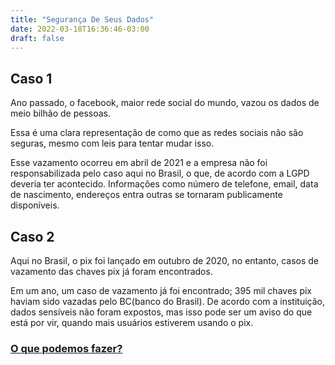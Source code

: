 ```yaml
---
title: "Segurança De Seus Dados"
date: 2022-03-18T16:36:46-03:00
draft: false
---
```


## Caso 1
Ano passado, o facebook, maior rede social do mundo, vazou os dados de meio
bilhão de pessoas.

Essa é uma clara representação de como que as redes sociais não são seguras, mesmo com leis para tentar mudar isso.

Esse vazamento ocorreu em abril de 2021 e a empresa não foi responsabilizada
pelo caso aqui no Brasil, o que, de acordo com a LGPD deveria ter acontecido.
Informações como número de telefone, email, data de nascimento, endereços entra
outras se tornaram publicamente disponíveis.

## Caso 2
Aqui no Brasil, o pix foi lançado em outubro de 2020, no entanto, casos de
vazamento das chaves pix já foram encontrados.

Em um ano, um caso de vazamento já foi encontrado; 395 mil chaves pix haviam
sido vazadas pelo BC(banco do Brasil). De acordo com a instituição, dados
sensíveis não foram expostos, mas isso pode ser um aviso do que está por vir,
quando mais usuários estiverem usando o pix.

### [O que podemos fazer?](../../ações/)
